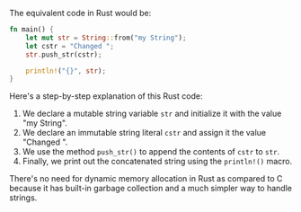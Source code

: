 The equivalent code in Rust would be:

```rust
fn main() {
    let mut str = String::from("my String");
    let cstr = "Changed ";
    str.push_str(cstr);

    println!("{}", str);
}
```

Here's a step-by-step explanation of this Rust code:

1. We declare a mutable string variable `str` and initialize it with the value "my String".
2. We declare an immutable string literal `cstr` and assign it the value "Changed ".
3. We use the method `push_str()` to append the contents of `cstr` to `str`.
4. Finally, we print out the concatenated string using the `println!()` macro.

There's no need for dynamic memory allocation in Rust as compared to C because it has built-in garbage collection and a much simpler way to handle strings.
